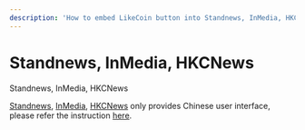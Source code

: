 ```yaml
---
description: 'How to embed LikeCoin button into Standnews, InMedia, HKCNews'
---
```


# Standnews, InMedia, HKCNews

Standnews, InMedia, HKCNews

[Standnews](https://www.thestandnews.com/), [InMedia](https://www.inmediahk.net/), [HKCNews](https://www.hkcnews.com/) only provides Chinese user interface, please refer the instruction [here](https://docs.like.co/v/zh/user-guide/creator/blogging-platforms#standnews-inmedia-hkcnews).

